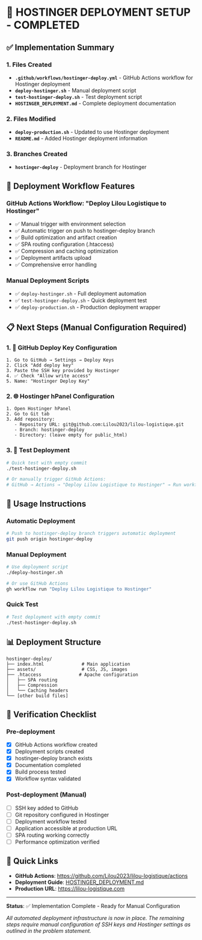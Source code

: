 # 🎉 HOSTINGER DEPLOYMENT SETUP - COMPLETED

## ✅ Implementation Summary

### 1. Files Created
- **`.github/workflows/hostinger-deploy.yml`** - GitHub Actions workflow for Hostinger deployment
- **`deploy-hostinger.sh`** - Manual deployment script
- **`test-hostinger-deploy.sh`** - Test deployment script
- **`HOSTINGER_DEPLOYMENT.md`** - Complete deployment documentation

### 2. Files Modified
- **`deploy-production.sh`** - Updated to use Hostinger deployment
- **`README.md`** - Added Hostinger deployment information

### 3. Branches Created
- **`hostinger-deploy`** - Deployment branch for Hostinger

## 🚀 Deployment Workflow Features

### GitHub Actions Workflow: "Deploy Lilou Logistique to Hostinger"
- ✅ Manual trigger with environment selection
- ✅ Automatic trigger on push to hostinger-deploy branch
- ✅ Build optimization and artifact creation
- ✅ SPA routing configuration (.htaccess)
- ✅ Compression and caching optimization
- ✅ Deployment artifacts upload
- ✅ Comprehensive error handling

### Manual Deployment Scripts
- ✅ `deploy-hostinger.sh` - Full deployment automation
- ✅ `test-hostinger-deploy.sh` - Quick deployment test
- ✅ `deploy-production.sh` - Production deployment wrapper

## 📋 Next Steps (Manual Configuration Required)

### 1. 🔑 GitHub Deploy Key Configuration
```
1. Go to GitHub → Settings → Deploy Keys
2. Click "Add deploy key"
3. Paste the SSH key provided by Hostinger
4. ✅ Check "Allow write access"
5. Name: "Hostinger Deploy Key"
```

### 2. 🌐 Hostinger hPanel Configuration
```
1. Open Hostinger hPanel
2. Go to Git tab
3. Add repository:
   - Repository URL: git@github.com:Lilou2023/lilou-logistique.git
   - Branch: hostinger-deploy
   - Directory: (leave empty for public_html)
```

### 3. 🧪 Test Deployment
```bash
# Quick test with empty commit
./test-hostinger-deploy.sh

# Or manually trigger GitHub Actions:
# GitHub → Actions → "Deploy Lilou Logistique to Hostinger" → Run workflow
```

## 🔧 Usage Instructions

### Automatic Deployment
```bash
# Push to hostinger-deploy branch triggers automatic deployment
git push origin hostinger-deploy
```

### Manual Deployment
```bash
# Use deployment script
./deploy-hostinger.sh

# Or use GitHub Actions
gh workflow run "Deploy Lilou Logistique to Hostinger"
```

### Quick Test
```bash
# Test deployment with empty commit
./test-hostinger-deploy.sh
```

## 📊 Deployment Structure

```
hostinger-deploy/
├── index.html              # Main application
├── assets/                 # CSS, JS, images
├── .htaccess              # Apache configuration
│   ├── SPA routing
│   ├── Compression
│   └── Caching headers
└── [other build files]
```

## 🎯 Verification Checklist

### Pre-deployment
- [x] GitHub Actions workflow created
- [x] Deployment scripts created
- [x] hostinger-deploy branch exists
- [x] Documentation completed
- [x] Build process tested
- [x] Workflow syntax validated

### Post-deployment (Manual)
- [ ] SSH key added to GitHub
- [ ] Git repository configured in Hostinger
- [ ] Deployment workflow tested
- [ ] Application accessible at production URL
- [ ] SPA routing working correctly
- [ ] Performance optimization verified

## 🔗 Quick Links

- **GitHub Actions**: https://github.com/Lilou2023/lilou-logistique/actions
- **Deployment Guide**: [HOSTINGER_DEPLOYMENT.md](HOSTINGER_DEPLOYMENT.md)
- **Production URL**: https://lilou-logistique.com

---

**Status**: ✅ Implementation Complete - Ready for Manual Configuration

*All automated deployment infrastructure is now in place. The remaining steps require manual configuration of SSH keys and Hostinger settings as outlined in the problem statement.*